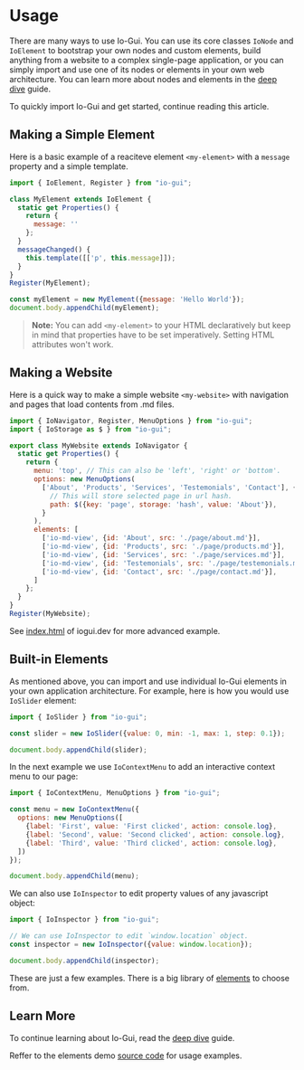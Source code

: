 # Usage

There are many ways to use Io-Gui. You can use its core classes `IoNode` and `IoElement` to bootstrap your own nodes and custom elements, build anything from a website to a complex single-page application, or you can simply import and use one of its nodes or elements in your own web architecture. You can learn more about nodes and elements in the [deep dive] guide.

To quickly import Io-Gui and get started, continue reading this article.

## Making a Simple Element

Here is a basic example of a reaciteve element `<my-element>` with a `message` property and a simple template.

```javascript
import { IoElement, Register } from "io-gui";

class MyElement extends IoElement {
  static get Properties() {
    return {
      message: ''
    };
  }
  messageChanged() {
    this.template([['p', this.message]]);
  }
}
Register(MyElement);

const myElement = new MyElement({message: 'Hello World'});
document.body.appendChild(myElement);
```

> **Note:** You can add `<my-element>` to your HTML declaratively but keep in mind that properties have to be set imperatively. Setting HTML attributes won't work.

## Making a Website

Here is a quick way to make a simple website `<my-website>` with navigation and pages that load contents from .md files. 

```javascript
import { IoNavigator, Register, MenuOptions } from "io-gui";
import { IoStorage as $ } from "io-gui";

export class MyWebsite extends IoNavigator {
  static get Properties() {
    return {
      menu: 'top', // This can also be 'left', 'right' or 'bottom'.
      options: new MenuOptions(
        ['About', 'Products', 'Services', 'Testemonials', 'Contact'], {
          // This will store selected page in url hash.
          path: $({key: 'page', storage: 'hash', value: 'About'}),
        }
      ),
      elements: [
        ['io-md-view', {id: 'About', src: './page/about.md'}],
        ['io-md-view', {id: 'Products', src: './page/products.md'}],
        ['io-md-view', {id: 'Services', src: './page/services.md'}],
        ['io-md-view', {id: 'Testemonials', src: './page/testemonials.md'}],
        ['io-md-view', {id: 'Contact', src: './page/contact.md'}],
      ]
    };
  }
}
Register(MyWebsite);
```

See [index.html] of iogui.dev for more advanced example.

## Built-in Elements

As mentioned above, you can import and use individual Io-Gui elements in your own application architecture. For example, here is how you would use `IoSlider` element:

```javascript
import { IoSlider } from "io-gui";

const slider = new IoSlider({value: 0, min: -1, max: 1, step: 0.1});

document.body.appendChild(slider);
```

In the next example we use `IoContextMenu` to add an interactive context menu to our page:

```javascript
import { IoContextMenu, MenuOptions } from "io-gui";

const menu = new IoContextMenu({
  options: new MenuOptions([
    {label: 'First', value: 'First clicked', action: console.log},
    {label: 'Second', value: 'Second clicked', action: console.log},
    {label: 'Third', value: 'Third clicked', action: console.log},
  ])
});

document.body.appendChild(menu);
```

We can also use `IoInspector` to edit property values of any javascript object:

```javascript
import { IoInspector } from "io-gui";

// We can use IoInspector to edit `window.location` object.
const inspector = new IoInspector({value: window.location});

document.body.appendChild(inspector);
```

These are just a few examples. There is a big library of [elements] to choose from.

## Learn More

To continue learning about Io-Gui, read the [deep dive] guide.

Reffer to the elements demo [source code] for usage examples.

[index.html]: https://github.com/io-gui/io/blob/main/index.html#L125
[deep dive]: https://iogui.dev/io/#path=Docs,Deep%20Dive
[elements]: https://iogui.dev/io/#path=Demos,Elements
[source code]: https://github.com/io-gui/io/blob/main/demos/elements-dev.js